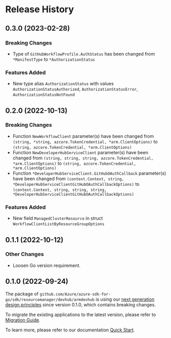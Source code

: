 # Release History

## 0.3.0 (2023-02-28)
### Breaking Changes

- Type of `GitHubWorkflowProfile.AuthStatus` has been changed from `*ManifestType` to `*AuthorizationStatus`

### Features Added

- New type alias `AuthorizationStatus` with values `AuthorizationStatusAuthorized`, `AuthorizationStatusError`, `AuthorizationStatusNotFound`


## 0.2.0 (2022-10-13)
### Breaking Changes

- Function `NewWorkflowClient` parameter(s) have been changed from `(string, *string, azcore.TokenCredential, *arm.ClientOptions)` to `(string, azcore.TokenCredential, *arm.ClientOptions)`
- Function `NewDeveloperHubServiceClient` parameter(s) have been changed from `(string, string, string, azcore.TokenCredential, *arm.ClientOptions)` to `(string, azcore.TokenCredential, *arm.ClientOptions)`
- Function `*DeveloperHubServiceClient.GitHubOAuthCallback` parameter(s) have been changed from `(context.Context, string, *DeveloperHubServiceClientGitHubOAuthCallbackOptions)` to `(context.Context, string, string, string, *DeveloperHubServiceClientGitHubOAuthCallbackOptions)`

### Features Added

- New field `ManagedClusterResource` in struct `WorkflowClientListByResourceGroupOptions`


## 0.1.1 (2022-10-12)
### Other Changes
- Loosen Go version requirement.

## 0.1.0 (2022-09-24)

The package of `github.com/Azure/azure-sdk-for-go/sdk/resourcemanager/devhub/armdevhub` is using our [next generation design principles](https://azure.github.io/azure-sdk/general_introduction.html) since version 0.1.0, which contains breaking changes.

To migrate the existing applications to the latest version, please refer to [Migration Guide](https://aka.ms/azsdk/go/mgmt/migration).

To learn more, please refer to our documentation [Quick Start](https://aka.ms/azsdk/go/mgmt).